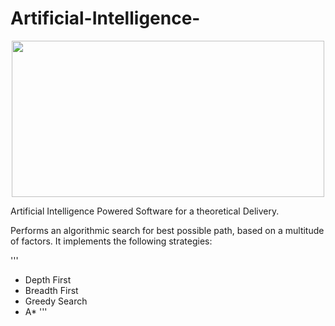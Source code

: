 # Artificial-Intelligence-

<p align="center">
  <img width="500" height="250" src=https://user-images.githubusercontent.com/61991247/148311940-90f92eb7-ffd7-45c7-a583-de95de5ce09e.png>
</p>

Artificial Intelligence Powered Software for a theoretical Delivery.


Performs an algorithmic search for best possible path, based on a multitude of factors. It implements the following strategies:

'''
- Depth First
- Breadth First
- Greedy Search
- A*
'''
